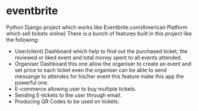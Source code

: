 # eventbrite
Python Django project which works like Eventbrite.com(American Platform which sell tickets online)
There is a bunch of features built in this project like the following:
- User(client) Dashboard which help to find out the purchased ticket, the reviewed or liked event 
and total money spent to all events attended.
- Organiser Dashboard this one allow the organiser to create an event and set price to each ticket
even the organiser can be able to send messange to attendes for his/her event this feature make this app the powerful one.
- E-commerce allowing user to buy multiple tickets.
- Sending E-tickets to the user through email.
- Producing QR Codes to be used on tickets.


